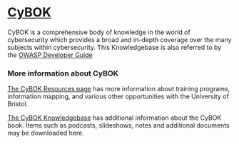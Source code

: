 # [CyBOK](https://www.cybok.org/)

CyBOK is a comprehensive body of knowledge in the world of cybersecurity which provides a broad and in-depth coverage over the many subjects within cybersecurity. This Knowledgebase is also referred to by the [OWASP Developer Guide](https://owasp.org/www-project-developer-guide/)

### More information about CyBOK
[The CyBOK Resources page](https://www.cybok.org/resources/) has more information about training programs, information mapping, and various other opportunities with the University of Bristol. 

[The CyBOK Knowledgebase](https://www.cybok.org/knowledgebase1_1/) has additional information about the CyBOK book. Items such as podcasts, slideshows, notes and additional documents may be downloaded here.